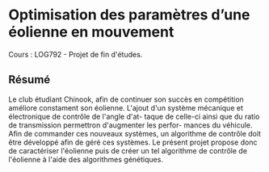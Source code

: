 Optimisation des paramètres d’une éolienne en mouvement
=======================================================

Cours : LOG792 - Projet de fin d'études.

Résumé
------

Le club étudiant Chinook, afin de continuer son succès en compétition améliore constament son éolienne. L'ajout d'un système mécanique et électronique de contrôle de l'angle d'at- taque de celle-ci ainsi que du ratio de transmission permettron d'augmenter les perfor- mances du véhicule. Afin de commander ces nouveaux systèmes, un algorithme de contrôle
doit être développé afin de géré ces systèmes. Le présent projet propose donc de caractériser l'éolienne puis de créer un tel algorithme de contrôle de l'éolienne à l'aide des algorithmes génétiques.

